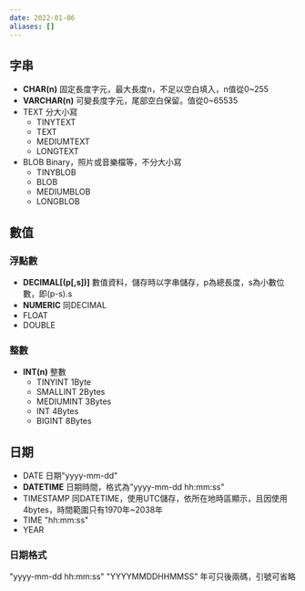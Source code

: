 ```yaml
---
date: 2022-01-06
aliases: []
---
```

## 字串
- **CHAR(n)**  固定長度字元，最大長度n，不足以空白填入，n值從0~255
- **VARCHAR(n)**  可變長度字元，尾部空白保留。值從0~65535
- TEXT  分大小寫
  - TINYTEXT
  - TEXT
  - MEDIUMTEXT
  - LONGTEXT
- BLOB  Binary，照片或音樂檔等，不分大小寫
  - TINYBLOB
  - BLOB
  - MEDIUMBLOB
  - LONGBLOB

## 數值
### 浮點數
- **DECIMAL[(p[,s])]**  數值資料，儲存時以字串儲存，p為總長度，s為小數位數，即(p-s).s
- **NUMERIC**  同DECIMAL
- FLOAT
- DOUBLE

### 整數
- **INT(n)**  整數
  - TINYINT  1Byte
  - SMALLINT  2Bytes
  - MEDIUMINT  3Bytes
  - INT  4Bytes
  - BIGINT  8Bytes

## 日期
- DATE  日期"yyyy-mm-dd"
- **DATETIME**  日期時間，格式為"yyyy-mm-dd hh:mm:ss"
- TIMESTAMP  同DATETIME，使用UTC儲存，依所在地時區顯示，且因使用4bytes，時間範圍只有1970年~2038年
- TIME   "hh:mm:ss"
- YEAR
### 日期格式
"yyyy-mm-dd hh:mm:ss"
"YYYYMMDDHHMMSS"
年可只後兩碼，引號可省略